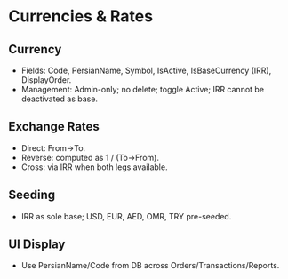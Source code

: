 # Currencies & Rates

## Currency
- Fields: Code, PersianName, Symbol, IsActive, IsBaseCurrency (IRR), DisplayOrder.
- Management: Admin-only; no delete; toggle Active; IRR cannot be deactivated as base.

## Exchange Rates
- Direct: From→To.
- Reverse: computed as 1 / (To→From).
- Cross: via IRR when both legs available.

## Seeding
- IRR as sole base; USD, EUR, AED, OMR, TRY pre-seeded.

## UI Display
- Use PersianName/Code from DB across Orders/Transactions/Reports.
